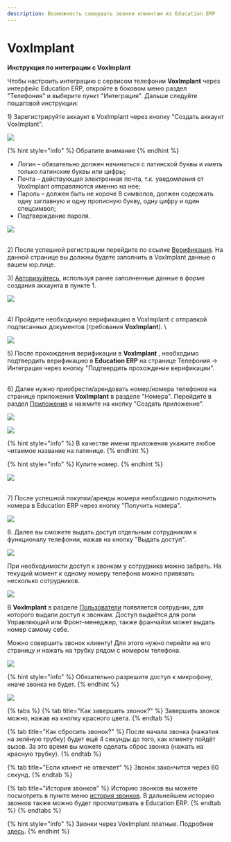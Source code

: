 ```yaml
---
description: Возможность совершать звонки клиентам из Education ERP
---
```


# VoxImplant

**Инструкция по интеграции с VoxImplant**

Чтобы настроить интеграцию с сервисом телефонии **VoxImplant** через интерфейс Education ERP, откройте в боковом меню раздел "Телефония" и выберите пункт "Интеграция". Дальше следуйте пошаговой инструкции:

1\) Зарегистрируйте аккаунт в VoxImplant через кнопку "Создать аккаунт VoxImplant".&#x20;

&#x20;

![](<../.gitbook/assets/image (31) (1).png>)

{% hint style="info" %}
Обратите внимание
{% endhint %}

* Логин – обязательно должен начинаться с латинской буквы и иметь только латинские буквы или цифры;
* Почта – действующая электронная почта, т.к. уведомления от VoxImplant отправляются именно на нее;
* Пароль – должен быть не короче 8 символов,  должен содержать одну заглавную и одну прописную букву, одну цифру и один спецсимвол;
* Подтверждение пароля.

&#x20;

![](<../.gitbook/assets/image (19) (1) (1) (1).png>)

\
2\) После успешной регистрации  перейдите по ссылке [Верификация](https://manage.voximplant.com/billing/verification\_docs). На данной странице вы должны будете заполнить в  VoxImplant данные о вашем юр.лице.

3\) [Авторизуйтесь](https://manage.voximplant.com/auth/sign\_up), используя ранее заполненные данные в форме создания аккаунта в пункте 1.

![](<../.gitbook/assets/image (32) (1).png>)

\
4\) Пройдите необходимую верификацию в VoxImplant с отправкой подписанных документов (требования **VoxImplant**). \


![](<../.gitbook/assets/image (47) (1) (1).png>)

5\) После прохождения верификации в **VoxImplant** , необходимо подтвердить верификацию в   **Education ERP**  на странице Телефония  -> Интеграция через кнопку "Подтвердить прохождение верификации".&#x20;

\
6\) Далее нужно приобрести/арендовать номер/номера телефонов  на странице приложения **VoxImplant** в разделе "Номера". Перейдите в раздел [Приложения](https://manage.voximplant.com/applications) и нажмите на кнопку "Создать приложение".

![](<../.gitbook/assets/image (43).png>)

![](<../.gitbook/assets/image (37).png>)



{% hint style="info" %}
В качестве имени приложения укажите любое читаемое название на латинице.
{% endhint %}



{% hint style="info" %}
Купите номер.
{% endhint %}

![](<../.gitbook/assets/image (44).png>)

\
7\) После успешной покупки/аренды номера необходимо подключить номера в Education ERP через кнопку "Получить номера".

&#x20;

![](<../.gitbook/assets/image (39).png>)

8\.  Далее вы сможете выдать доступ отдельным сотрудникам к функционалу телефонии, нажав на кнопку "Выдать доступ".

![](<../.gitbook/assets/image (23).png>)

При необходимости доступ к звонкам у сотрудника можно забрать. На текущий момент к  одному номеру телефона можно привязать несколько сотрудников.

![](<../.gitbook/assets/image (26).png>)

В **VoxImplant** в разделе [Пользователи](https://manage.voximplant.com/application/10509664/users) появляется сотрудник, для которого выдали доступ к звонкам. Доступ выдаётся для роли Управляющий или Фронт-менеджер, также франчайзи может выдать номер самому себе.

Можно совершить звонок клиенту! Для этого нужно перейти на его страницу и нажать на трубку рядом с номером телефона.

![](<../.gitbook/assets/image (21).png>)

<mark style="color:red;"></mark>

{% hint style="info" %}
Обязательно разрешите доступ к микрофону, иначе звонка не будет.
{% endhint %}

![](<../.gitbook/assets/image (35).png>)

{% tabs %}
{% tab title="Как завершить звонок?" %}
Завершить звонок можно, нажав на кнопку красного цвета.
{% endtab %}

{% tab title="Как сбросить звонок?" %}
После начала звонка (нажатия на зелёную трубку) будет ещё 4 секунды до того, как клиенту пойдёт вызов. За это время вы можете сделать сброс звонка (нажать на красную трубку).&#x20;
{% endtab %}

{% tab title="Если клиент не отвечает" %}
Звонок закончится через 60 секунд.
{% endtab %}

{% tab title="История звонков" %}
Историю звонков вы можете посмотреть в пункте меню [история звонков](https://manage.voximplant.com/calls). В дальнейшем историю звонков также можно будет просматривать в Education ERP.
{% endtab %}
{% endtabs %}

{% hint style="info" %}
Звонки через VoxImplant платные.  Подробнее [здесь](https://voximplant.ru/pricing).
{% endhint %}
